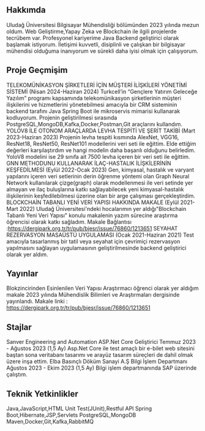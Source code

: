 ## Hakkımda
Uludağ Üniversitesi Bilgisayar Mühendisliği bölümünden 2023 yılında mezun oldum. Web 
Geliştirme,Yapay Zeka ve Blockchain  ile ilgili projelerde tecrübem var. Profesyonel kariyerime
Java Backend geliştirici olarak başlamak istiyorum. İletişimi kuvvetli, disiplinli ve çalışkan bir
bilgisayar mühendisi olduğuma inanıyorum ve sürekli daha iyisi olmak için çalışıyorum.
## Proje Geçmişim
  TELEKOMÜNİKASYON ŞİRKETLERİ İÇİN MÜŞTERİ İLİŞKİLERİ YÖNETİMİ SİSTEMİ
 (Nisan 2024-Haziran 2024) 
Turkcell’in “Gençlere Yatırım Geleceğe Yazılım” programı kapsamında
 telekomünikasyon şirketlerinin müşteri ilişkilerini ve hizmetlerini yönetebilmesi
 amacıyla bir CRM sisteminin backend tarafını  Java Spring Boot ile mikroservis
 mimarisi kullanarak kodluyorum. Projenin geliştirilmesi sırasında
 PostgreSQL,MongoDB,Kafka,Docker,Postman,Git araçlarını kullandım.
 YOLOV8 İLE OTONOM ARAÇLARDA LEVHA TESPİTİ VE ŞERİT TAKİBİ
 (Mart 2023-Haziran 2023) 
Projenin levha tespiti kısmında AlexNet, VGG16, ResNet18, ResNet50, ResNet101
 modellerini veri seti ile eğittim. Elde ettiğim değerleri karşılaştırdım ve hangi modelin
 daha başarılı olduğunu belirledim. YoloV8 modelini ise 29 sınıfa ait 7500 levha içeren bir
 veri seti ile eğittim.
 GNN METHODUNU KULLANARAK İLAÇ-HASTALIK İLİŞKİLERİNİN KEŞFEDİLMESİ
 (Eylül 2022-Ocak 2023)
 Gen, kimyasal, hastalık ve varyant yapılarını içeren veri setlerinin derin öğrenme
 yöntemi olan Graph Neural Network kullanılarak çizge(graph) olarak modellenmesi ile
 veri setinde yer almayan ve ilaç buluşlarına katkı sağlayabilecek yeni kimyasal-hastalık
 ilişkilerinin keşfedilebilmesi üzerine olan bir arge çalışması gerçekleştirdim.
 BLOCKCHAİN TABANLI YENİ VERİ YAPISI HAKKINDA MAKALE
 (Eylül 2021-Mart 2022) 
Uludağ Üniversitesi'ndeki hocalarımın yer aldığı"Blockchain Tabanlı Yeni Veri Yapısı"
 konulu makalenin yazım sürecine araştırma öğrencisi olarak katkı sağladım.
 Makale Bağlantısı :https://dergipark.org.tr/tr/pub/bjesr/issue/76860/1213651 
 SEYAHAT REZERVASYON MASAÜSTÜ UYGULAMASI
 (Ocak 2021-Haziran 2021) 
Test amacıyla tasarlanmış bir tatil veya seyahat için çevrimiçi rezervasyon yapılmasını
 sağlayan uygulamasının geliştirilmesinde backend geliştirici olarak yer aldım.
## Yayınlar 
  Blokzincirinden Esinlenilen Veri Yapısı
   Araştırmacı öğrenci olarak yer aldığım makale 2023 yılında Mühendislik Bilimleri ve Araştırmaları dergisinde yayınlandı.
   Makale linki : https://dergipark.org.tr/tr/pub/bjesr/issue/76860/1213651
 
## Stajlar
 Sanver Engineering and Automation
 ASP.Net Core Geliştirici
 Temmuz 2023 - Ağustos 2023 (1,5 Ay)
 Asp.Net Core ile test amaçlı bir e-bilet web sitesini baştan
 sona veritabanı tasarımı ve arayüz tasarım süreçleri de dahil
 olmak üzere inşa ettim.
 Elba Basınçlı Döküm Sanayi A.Ş 
 Bilgi İşlem Departmanı
 Ağustos 2023 - Ekim 2023 (1,5 Ay)
 Bilgi işlem departmanında SAP üzerinde çalıştım.
 ## Teknik Yetkinlikler
 Java,JavaScript,HTML
 Unit Test(JUnit),Restful API
 Spring Boot,Hibernate,JSP,Servlets
 PostgreSQL,MongoDB
 Maven,Docker,Git,Kafka,RabbitMQ
